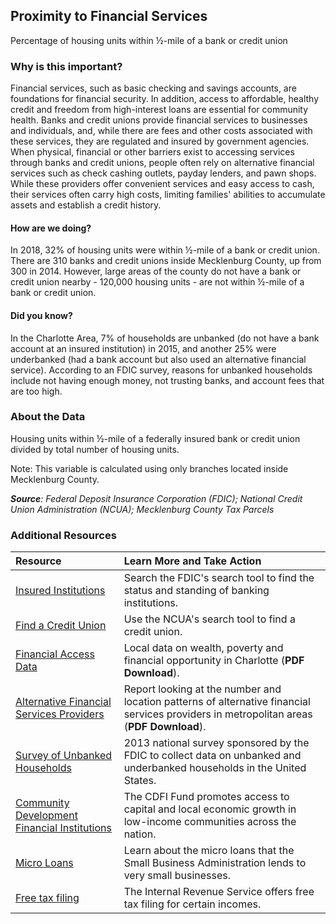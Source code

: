 ﻿## Proximity to Financial Services
Percentage of housing units within &#189;-mile of a bank or credit union

### Why is this important?
Financial services, such as basic checking and savings accounts, are foundations for financial security. In addition, access to affordable, healthy credit and freedom from high-interest loans are essential for community health. Banks and credit unions provide financial services to businesses and individuals, and, while there are fees and other costs associated with these services, they are regulated and insured by government agencies. When physical, financial or other barriers exist to accessing services through banks and credit unions, people often rely on alternative financial services such as check cashing outlets, payday lenders, and pawn shops. While these providers offer convenient services and easy access to cash, their services often carry high costs, limiting families' abilities to accumulate assets and establish a credit history. 

#### How are we doing?
In 2018, 32% of housing units were within &#189;-mile of a bank or credit union. There are 310 banks and credit unions inside Mecklenburg County, up from 300 in 2014. However, large areas of the county do not have a bank or credit union nearby - 120,000 housing units - are not within &#189;-mile of a bank or credit union.

#### Did you know?
In the Charlotte Area, 7% of households are unbanked (do not have a bank account at an insured institution) in 2015, and another 25% were underbanked (had a bank account but also used an alternative financial service). According to an FDIC survey, reasons for unbanked households include not having enough money, not trusting banks, and account fees that are too high.

### About the Data
Housing units within &#189;-mile of a federally insured bank or credit union divided by total number of housing units. 

Note: This variable is calculated using only branches located inside Mecklenburg County.

_**Source**: Federal Deposit Insurance Corporation (FDIC); National Credit Union Administration (NCUA); Mecklenburg County Tax Parcels_

### Additional Resources
|Resource | Learn More and Take Action | 
|:--- | :--- |
|[Insured Institutions](http://research.fdic.gov/bankfind/)| Search the FDIC's search tool to find the status and standing of banking institutions.
|[Find a Credit Union](http://www.ncua.gov/NCUAMapping/Pages/NCUAGOVMapping.aspx)| Use the NCUA's search tool to find a credit union.
|[Financial Access Data](http://scorecard.prosperitynow.org/)| Local data on wealth, poverty and financial opportunity in Charlotte (**PDF Download**).
|[Alternative Financial Services Providers](http://www.urban.org/uploadedpdf/410935_altfinservproviders.pdf) |Report looking at the number and location patterns of alternative financial services providers in metropolitan areas (**PDF Download**). 
|[Survey of Unbanked Households](https://www.fdic.gov/householdsurvey/)|2013 national survey sponsored by the FDIC to collect data on unbanked and underbanked households in the United States.
|[Community Development Financial Institutions](http://www.cdfifund.gov/)|The CDFI Fund promotes access to capital and local economic growth in low-income communities across the nation.
|[Micro Loans](http://www.sba.gov/content/microloan-program)| Learn about the micro loans that the Small Business Administration lends to very small businesses.
|[Free tax filing](http://www.irs.gov/uac/Free-File:-Do-Your-Federal-Taxes-for-Free)| The Internal Revenue Service offers free tax filing for certain incomes.


